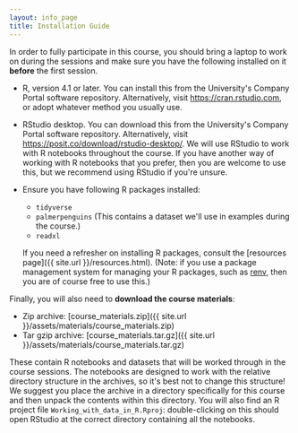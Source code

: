 ```yaml
---
layout: info_page
title: Installation Guide
---
```


In order to fully participate in this course, you should bring a laptop to work
on during the sessions and make sure you have the following installed on it
**before** the first session.

- R, version 4.1 or later. You can install this from the University's
  Company Portal software repository. Alternatively, visit
  <a href="https://cran.rstudio.com" target="_blank" rel="external noreferrer">https://cran.rstudio.com</a>,
  or adopt whatever method you usually use.
  
- RStudio desktop. You can download this from the University's
  Company Portal software repository. Alternatively, visit
  <a href="https://posit.co/download/rstudio-desktop/" target="_blank" rel="external noreferrer">https://posit.co/download/rstudio-desktop/</a>.
  We will use RStudio to work with R notebooks throughout the course. If you have
  another way of working with R notebooks that you prefer, then you are welcome
  to use this, but we recommend using RStudio if you're unsure.

- Ensure you have following R packages installed:
  - `tidyverse`
  - `palmerpenguins` (This contains a dataset we'll use in examples during the
    course.)
  - `readxl`
  
  If you need a refresher on installing R packages, consult the
  [resources page]({{ site.url }}/resources.html). (Note: if you use a package
  management system for managing your R packages, such as
  <a href="https://rstudio.github.io/renv/" target="_blank" rel="external noreferrer">renv</a>,
  then you are of course free to use this.)

Finally, you will also need to **download the course materials**:

- Zip archive: [course_materials.zip]({{ site.url }}/assets/materials/course_materials.zip)
- Tar gzip archive: [course_materials.tar.gz]({{ site.url }}/assets/materials/course_materials.tar.gz)

These contain R notebooks and datasets that will be worked through in the course
sessions. The notebooks are designed to work with the relative directory
structure in the archives, so it's best not to change this structure! We suggest
you place the archive in a directory specifically for this course and then
unpack the contents within this directory. You will also find an R project file
`Working_with_data_in_R.Rproj`: double-clicking on this should open RStudio at
the correct directory containing all the notebooks.
